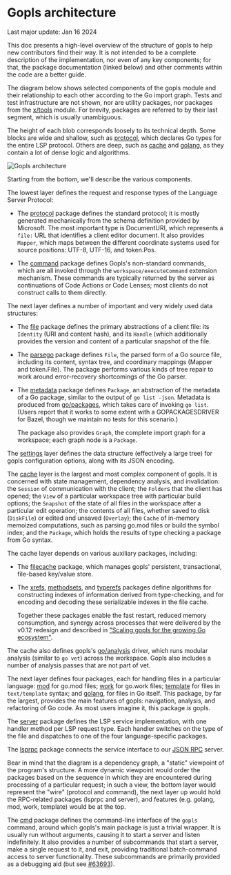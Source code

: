 
# Gopls architecture

Last major update: Jan 16 2024

This doc presents a high-level overview of the structure of gopls to
help new contributors find their way. It is not intended to be a
complete description of the implementation, nor even of any key
components; for that, the package documentation (linked below) and
other comments within the code are a better guide.

The diagram below shows selected components of the gopls module and
their relationship to each other according to the Go import graph.
Tests and test infrastructure are not shown, nor are utility packages,
nor packages from the [x/tools] module. For brevity, packages are
referred to by their last segment, which is usually unambiguous.

The height of each blob corresponds loosely to its technical depth.
Some blocks are wide and shallow, such as [protocol], which declares
Go types for the entire LSP protocol. Others are deep, such as [cache]
and [golang], as they contain a lot of dense logic and algorithms.

<!-- Source: https://docs.google.com/drawings/d/1CK6YSLt7G3svRoZf7skJI-lxRol2VI90YOxHcYS0DP4 -->
![Gopls architecture](architecture.svg)

Starting from the bottom, we'll describe the various components.

The lowest layer defines the request and response types of the
Language Server Protocol:

- The [protocol] package defines the standard protocol; it is mostly
  generated mechanically from the schema definition provided by
  Microsoft.
  The most important type is DocumentURI, which represents a `file:`
  URL that identifies a client editor document. It also provides
  `Mapper`, which maps between the different coordinate systems used
  for source positions: UTF-8, UTF-16, and token.Pos.

- The [command] package defines Gopls's non-standard commands, which
  are all invoked through the `workspace/executeCommand` extension
  mechanism. These commands are typically returned by the server as
  continuations of Code Actions or Code Lenses; most clients do not
  construct calls to them directly.

The next layer defines a number of important and very widely used data structures:

- The [file] package defines the primary abstractions of a client
  file: its `Identity` (URI and content hash), and its `Handle` (which
  additionally provides the version and content of a particular
  snapshot of the file.

- The [parsego] package defines `File`, the parsed form of a Go source
  file, including its content, syntax tree, and coordinary mappings
  (Mapper and token.File). The package performs various kinds of tree
  repair to work around error-recovery shortcomings of the Go parser.

- The [metadata] package defines `Package`, an abstraction of the
  metadata of a Go package, similar to the output of `go list -json`.
  Metadata is produced from [go/packages], which takes
  care of invoking `go list`. (Users report that it works to some extent
  with a GOPACKAGESDRIVER for Bazel, though we maintain no tests for this
  scenario.)

  The package also provides `Graph`, the complete import graph for a
  workspace; each graph node is a `Package`.

The [settings] layer defines the data structure (effectively a large
tree) for gopls configuration options, along with its JSON encoding.

The [cache] layer is the largest and most complex component of gopls.
It is concerned with state management, dependency analysis, and invalidation:
the `Session` of communication with the client;
the `Folder`s that the client has opened;
the `View` of a particular workspace tree with particular build
options;
the `Snapshot` of the state of all files in the workspace after a
particular edit operation;
the contents of all files, whether saved to disk (`DiskFile`) or
edited and unsaved (`Overlay`);
the `Cache` of in-memory memoized computations,
such as parsing go.mod files or build the symbol index;
and the `Package`, which holds the results of type checking a package
from Go syntax.

The cache layer depends on various auxiliary packages, including:

- The [filecache] package, which manages gopls' persistent, transactional,
  file-based key/value store.
  
- The [xrefs], [methodsets], and [typerefs] packages define algorithms
  for constructing indexes of information derived from type-checking,
  and for encoding and decoding these serializable indexes in the file
  cache.

  Together these packages enable the fast restart, reduced memory
  consumption, and synergy across processes that were delivered by the
  v0.12 redesign and described in ["Scaling gopls for the growing Go
  ecosystem"](https://go.dev/blog/gopls-scalability).

The cache also defines gopls's [go/analysis] driver, which runs
modular analysis (similar to `go vet`) across the workspace.
Gopls also includes a number of analysis passes that are not part of vet.

The next layer defines four packages, each for handling files in a
particular language:
[mod] for go.mod files;
[work] for go.work files;
[template] for files in `text/template` syntax; and
[golang], for files in Go itself.
This package, by far the largest, provides the main features of gopls:
navigation, analysis, and refactoring of Go code.
As most users imagine it, this package _is_ gopls.

The [server] package defines the LSP service implementation, with one
handler method per LSP request type. Each handler switches on the type
of the file and dispatches to one of the four language-specific
packages.

The [lsprpc] package connects the service interface to our [JSON RPC](jsonrpc2)
server.

Bear in mind that the diagram is a dependency graph, a "static"
viewpoint of the program's structure. A more dynamic viewpoint would
order the packages based on the sequence in which they are encountered
during processing of a particular request; in such a view, the bottom
layer would represent the "wire" (protocol and command), the next
layer up would hold the RPC-related packages (lsprpc and server), and
features (e.g. golang, mod, work, template) would be at the top.

<!--
A dynamic view would be an interesting topic for another article.
This slide deck [requires Google network]
The Life of a (gopls) Query (Oct 2021)
https://docs.google.com/presentation/d/1c8XJaIldzii-F3YvEOPWHK_MQJ_o8ua5Bct1yDa3ZlU
provides useful (if somewhat out of date) information.
-->

The [cmd] package defines the command-line interface of the `gopls`
command, around which gopls's main package is just a trivial wrapper.
It is usually run without arguments, causing it to start a server and
listen indefinitely.
It also provides a number of subcommands that start a server, make a
single request to it, and exit, providing traditional batch-command
access to server functionality. These subcommands are primarily
provided as a debugging aid (but see
[#63693](https://github.com/golang/go/issues/63693)).

[cache]: https://pkg.go.dev/github.com/onboard-inc/golang-tools/gopls@master/internal/cache
[cmd]: https://pkg.go.dev/github.com/onboard-inc/golang-tools/gopls@master/internal/cmd
[command]: https://pkg.go.dev/github.com/onboard-inc/golang-tools/gopls@master/internal/protocol/command
[debug]: https://pkg.go.dev/github.com/onboard-inc/golang-tools/gopls@master/internal/debug
[file]: https://pkg.go.dev/github.com/onboard-inc/golang-tools/gopls@master/internal/file
[filecache]: https://pkg.go.dev/github.com/onboard-inc/golang-tools/gopls@master/internal/filecache
[go/analysis]: https://pkg.go.dev/github.com/onboard-inc/golang-tools@master/go/analysis
[go/packages]: https://pkg.go.dev/github.com/onboard-inc/golang-tools@master/go/packages
[gopls]: https://pkg.go.dev/github.com/onboard-inc/golang-tools/gopls@master
[jsonrpc2]: https://pkg.go.dev/github.com/onboard-inc/golang-tools@master/internal/jsonrpc2
[lsprpc]: https://pkg.go.dev/github.com/onboard-inc/golang-tools/gopls@master/internal/lsprpc
[memoize]: https://github.com/golang/tools/tree/master/internal/memoize
[metadata]: https://pkg.go.dev/github.com/onboard-inc/golang-tools/gopls@master/internal/cache/metadata
[methodsets]: https://pkg.go.dev/github.com/onboard-inc/golang-tools/gopls@master/internal/cache/methodsets
[mod]: https://pkg.go.dev/github.com/onboard-inc/golang-tools/gopls@master/internal/mod
[parsego]: https://pkg.go.dev/github.com/onboard-inc/golang-tools/gopls@master/internal/cache/parsego
[protocol]: https://pkg.go.dev/github.com/onboard-inc/golang-tools/gopls@master/internal/protocol
[server]: https://pkg.go.dev/github.com/onboard-inc/golang-tools/gopls@master/internal/server
[settings]: https://pkg.go.dev/github.com/onboard-inc/golang-tools/gopls@master/internal/settings
[golang]: https://pkg.go.dev/github.com/onboard-inc/golang-tools/gopls@master/internal/golang
[template]: https://pkg.go.dev/github.com/onboard-inc/golang-tools/gopls@master/internal/template
[typerefs]: https://pkg.go.dev/github.com/onboard-inc/golang-tools/gopls@master/internal/cache/typerefs
[work]: https://pkg.go.dev/github.com/onboard-inc/golang-tools/gopls@master/internal/work
[x/tools]: https://github.com/golang/tools@master
[xrefs]: https://pkg.go.dev/github.com/onboard-inc/golang-tools/gopls@master/internal/cache/xrefs
